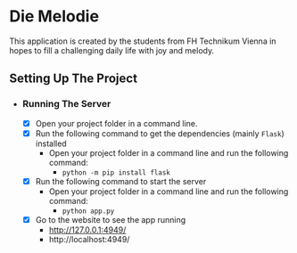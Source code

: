 # Die Melodie

This application is created by the students from FH Technikum Vienna in hopes to fill a challenging daily life with joy and melody.

## Setting Up The Project

- ### Running The Server
   - [x] Open your project folder in a command line. 
   - [x] Run the following command to get the dependencies (mainly `Flask`) installed
      - Open your project folder in a command line and run the following command:
        - ```python -m pip install flask```
   - [x] Run the following command to start the server
      - Open your project folder in a command line and run the following command:
        - ```python app.py```
   - [x] Go to the website to see the app running
      - http://127.0.0.1:4949/ 
      - http://localhost:4949/

